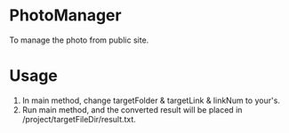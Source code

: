 # PhotoManager
To manage the photo from public site.


# Usage
1. In main method, change targetFolder & targetLink & linkNum to your's.
2. Run main method, and the converted result will be placed in /project/targetFileDir/result.txt.